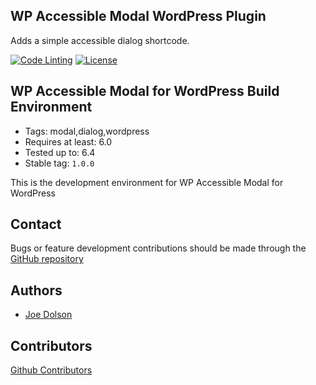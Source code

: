 ## WP Accessible Modal WordPress Plugin

Adds a simple accessible dialog shortcode.


[![Code Linting](https://github.com/joedolson/wp-accessible-modal/actions/workflows/main.yml/badge.svg)](https://github.com/joedolson/wp-accessible-modal/actions/workflows/main.yml) [![License](https://img.shields.io/badge/license-GPL--2.0%2B-green.svg)](https://www.gnu.org/license/gpl-2.0.html)

## WP Accessible Modal for WordPress Build Environment

* Tags: modal,dialog,wordpress
* Requires at least: 6.0
* Tested up to: 6.4
* Stable tag: `1.0.0`

This is the development environment for WP Accessible Modal for WordPress

## Contact

Bugs or feature development contributions should be made through the [GitHub repository](https://github.com/joedolson/wp-accessible-modal/issues)

## Authors

* [Joe Dolson](https://www.joedolson.com)

## Contributors

[Github Contributors](https://github.com/joedolson/wp-accessible-modal/graphs/contributors)
